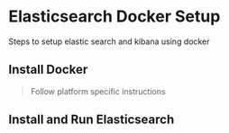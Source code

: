# Elasticsearch Docker Setup

Steps to setup elastic search and kibana using docker

## Install Docker

> Follow platform specific instructions

## Install and Run Elasticsearch
